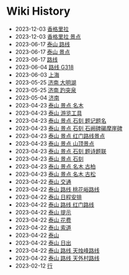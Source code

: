 # Wiki History

- 2023-12-03        [香格里拉](/0033_香格里拉)
- 2023-12-03        [香格里拉 景点](/0034_香格里拉_景点)
- 2023-06-17        [泰山 路线](/0032_泰山_路线)
- 2023-06-17        [泰山 景点](/0030_泰山_景点)
- 2023-06-17        [路线](/0031_路线)
- 2023-06-04        [路线 G318](/0029_路线_G318)
- 2023-06-03        [上海](/0027_上海)
- 2023-05-25        [济南 大明湖](/0025_济南_大明湖)
- 2023-05-25        [济南 趵突泉](/0026_济南_趵突泉)
- 2023-05-04        [济南](/0024_济南)
- 2023-04-23        [泰山 景点 名木](/0021_泰山_景点_名木)
- 2023-04-23        [泰山 游览工具](/0014_泰山_游览工具)
- 2023-04-23        [泰山 景点 石刻 题记题名](/0018_泰山_景点_石刻_题记题名)
- 2023-04-23        [泰山 景点 石刻 石阙碑碣摩崖碑](/0020_泰山_景点_石刻_石阙碑碣摩崖碑)
- 2023-04-23        [泰山 景点 红门路线景点](/0015_泰山_景点_红门路线景点)
- 2023-04-23        [泰山 景点 山顶景点](/0016_泰山_景点_山顶景点)
- 2023-04-23        [泰山 景点 石刻 题诗题联](/0017_泰山_景点_石刻_题诗题联)
- 2023-04-23        [泰山 景点 石刻](/0019_泰山_景点_石刻)
- 2023-04-23        [泰山 景点 名木 古柏](/0022_泰山_景点_名木_古柏)
- 2023-04-23        [泰山 景点 名木 古松](/0023_泰山_景点_名木_古松)
- 2023-04-22        [泰山 交通](/0009_泰山_交通)
- 2023-04-22        [泰山 路线 桃花峪路线](/0006_泰山_路线_桃花峪路线)
- 2023-04-22        [泰山 日程安排](/0013_泰山_日程安排)
- 2023-04-22        [泰山 路线 红门路线](/0005_泰山_路线_红门路线)
- 2023-04-22        [泰山 提示](/0011_泰山_提示)
- 2023-04-22        [泰山 花费](/0012_泰山_花费)
- 2023-04-22        [泰山 索道](/0003_泰山_索道)
- 2023-04-22        [泰山](/0002_泰山)
- 2023-04-22        [泰山 日出](/0010_泰山_日出)
- 2023-04-22        [泰山 路线 天烛峰路线](/0008_泰山_路线_天烛峰路线)
- 2023-04-22        [泰山 路线 天外村路线](/0004_泰山_路线_天外村路线)
- 2023-02-12        [行](/0028_行)
